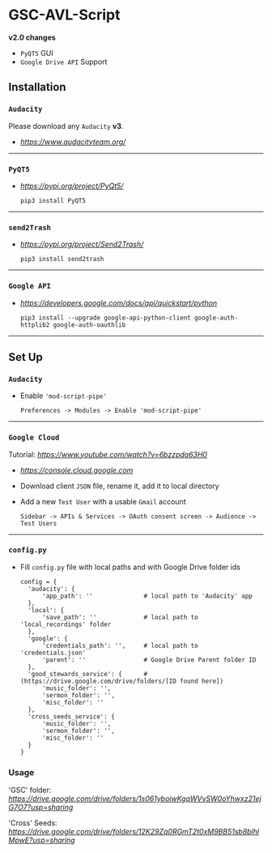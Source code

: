 # GSC-AVL-Script

**v2.0 changes**
- ``PyQT5`` GUI
- ``Google Drive API`` Support

## Installation

### ``Audacity``

Please download any ``Audacity`` **v3**.

- *https://www.audacityteam.org/*

---

### ``PyQT5``

- *https://pypi.org/project/PyQt5/*

      pip3 install PyQT5

---

### ``send2Trash``
- *https://pypi.org/project/Send2Trash/*

      pip3 install send2trash

---

### ``Google API``
- *https://developers.google.com/docs/api/quickstart/python*

      pip3 install --upgrade google-api-python-client google-auth-httplib2 google-auth-oauthlib

---

Set Up
------
### ``Audacity``
- Enable ``'mod-script-pipe'``
  
      Preferences -> Modules -> Enable 'mod-script-pipe'

---

### ``Google Cloud``
Tutorial: *https://www.youtube.com/watch?v=6bzzpda63H0*
- *https://console.cloud.google.com*
- Download client ``JSON`` file, rename it, add it to local directory
- Add a new ``Test User`` with a usable ``Gmail`` account

      Sidebar -> APIs & Services -> OAuth consent screen -> Audience -> Test Users

---

### ``config.py``
- Fill ``config.py`` file with local paths and with Google Drive folder ids

      config = {
        'audacity': {
            'app_path': ''              # local path to 'Audacity' app
        },
        'local': {
            'save_path': ''             # local path to 'local_recordings' folder
        },
        'google': {
            'credentials_path': '',     # local path to 'credentials.json'
            'parent': ''                # Google Drive Parent folder ID
        },
        'good_stewards_service': {      # (https://drive.google.com/drive/folders/[ID found here])
            'music_folder': '',
            'sermon_folder': '',
            'misc_folder': ''
        },
        'cross_seeds_service': {
            'music_folder': '',
            'sermon_folder': '',
            'misc_folder': ''
        }
      }

### Usage

'GSC' folder: *https://drive.google.com/drive/folders/1s061yboiwKgqWVvSW0oYhwxz21ejG7O7?usp=sharing*

'Cross' Seeds: *https://drive.google.com/drive/folders/12K29Zq0RGmT2t0xM9BB51sb8blhlMpwE?usp=sharing*
